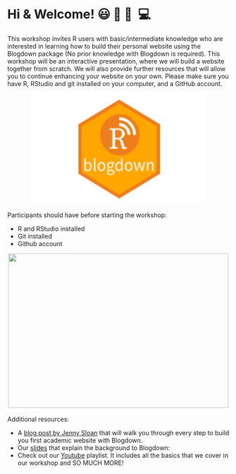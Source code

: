 # Hi & Welcome! :smiley: &#128105; &#127996; &#8205; &#128187;

This workshop invites R users with basic/intermediate knowledge who are interested in learning how to build their personal website using the Blogdown package (No prior knowledge with Blogdown is required). This workshop will be an interactive presentation, where we will build a website together from scratch. We will also provide further resources that will allow you to continue enhancing your website on your own. Please make sure you have R, RStudio and git installed on your computer, and a GitHub account.

<p align="center">
  <img width="400" height="250" src="https://github.com/UNSW-codeRs/Blogdown-Workshop/blob/main/featured.png">
</p>


Participants should have before starting the workshop: 

- R and RStudio installed
- Git installed
- Github account

<p align="center">
  <img width="500" height="350" src=".mov">
</p>


Additional resources:
- A [blog post by Jenny Sloan](https://jennysloane.netlify.app/project/blogdown/) that will walk you through every step to build you first academic website with Blogdown.
- Our [slides](https://github.com/UNSW-codeRs/Blogdown-Workshop/blob/main/Introduction_Blogdown.pptx) that explain the background to Blogdown: 
- Check out our [Youtube](https://www.youtube.com/channel/UC9Sm1qcdzyGVjQMgWsW4pcw/playlists) playlist. It includes all the basics that we cover in our workshop and SO MUCH MORE!


